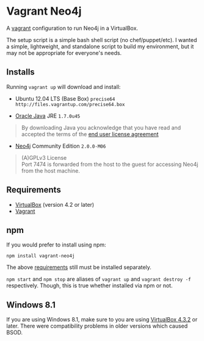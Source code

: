 # Vagrant Neo4j

A [vagrant](http://vagrantup.com) configuration to run Neo4j in a VirtualBox.

The setup script is a simple bash shell script (no chef/puppet/etc). I wanted a simple, lightweight, and standalone script to build my environment, but it may not be appropriate for everyone's needs.

## Installs

Running `vagrant up` will download and install:

* Ubuntu 12.04 LTS (Base Box) `precise64 http://files.vagrantup.com/precise64.box`

* [Oracle Java](http://www.java.com/) JRE `1.7.0u45`
> By downloading Java you acknowledge that you have read and accepted the terms of the [end user license agreement](http://www.oracle.com/technetwork/java/javase/terms/license/)

* [Neo4j](http://www.neo4j.org/) Community Edition `2.0.0-M06`
> (A)GPLv3 License<br>
> Port 7474 is forwarded from the host to the guest for accessing Neo4j from the host machine.

## Requirements

* [VirtualBox](https://www.virtualbox.org/) (version 4.2 or later)
* [Vagrant](http://www.vagrantup.com/)

## npm

If you would prefer to install using npm:

```
npm install vagrant-neo4j
```

The above [requirements](#requirements) still must be installed separately. 

`npm start` and `npm stop` are aliases of `vagrant up` and `vagrant destroy -f` respectively. Though, this is true whether installed via npm or not.

## Windows 8.1

If you are using Windows 8.1, make sure to you are using [VirtualBox 4.3.2](https://www.virtualbox.org/wiki/Downloads) or later. There were compatibility problems in older versions which caused BSOD.
